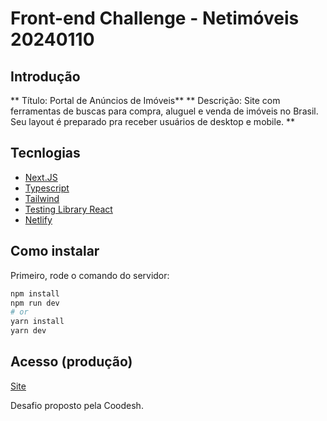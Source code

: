 # Front-end Challenge - Netimóveis 20240110

## Introdução
** Título: Portal de Anúncios de Imóveis**
** Descrição: Site com ferramentas de buscas para compra, aluguel e venda de imóveis no Brasil. Seu layout é preparado pra receber usuários de desktop e mobile. **

## Tecnlogias
- [Next.JS](./assets/place.json)
- [Typescript](./assets/place.json)
- [Tailwind](./assets/place.json)
- [Testing Library React](./assets/place.json)
- [Netlify](./assets/place.json)

## Como instalar
Primeiro, rode o comando do servidor:

```bash
npm install
npm run dev
# or
yarn install
yarn dev
```
## Acesso (produção)
 [Site](https://portal-anuncios-imoveis.netlify.app)

Desafio proposto pela Coodesh.
